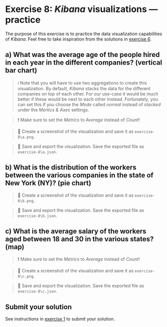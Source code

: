 # Exercise 8: _Kibana_ visualizations — practice

The purpose of this exercise is to practice the data visualization capabilities of _Kibana_. Feel free to take inspiration from the solutions in [exercise 6](exercise6.md).

## a) What was the average age of the people hired in each year in the different companies? (vertical bar chart)

> :information_source: Note that you will have to use two aggregations to create this visualization. By default, _Kibana_ stacks the data for the different companies on top of each other. For our use-case it would be much better if these would be next to each other instead. Fortunately, you can set this if you choose the _Mode_ called _normal_ instead of _stacked_ under the _Mertics & Axes_ settings.

> :heavy_exclamation_mark: Make sure to set the _Metrics_ to _Average_ instead of _Count_!

> :memo: Create a screenshot of the visualization and save it as `exercise-8\a.png`.

> :memo: Save and export the visualization. Save the exported file as `exercise-8\a.json`.

## b) What is the distribution of the workers between the various companies in the state of New York (NY)? (pie chart)

> :memo: Create a screenshot of the visualization and save it as `exercise-8\b.png`.

> :memo: Save and export the visualization. Save the exported file as `exercise-8\b.json`.

## c) What is the average salary of the workers aged between 18 and 30 in the various states? (map)

> :heavy_exclamation_mark: Make sure to set the _Metrics_ to _Average_ instead of _Count_!

> :memo: Create a screenshot of the visualization and save it as `exercise-8\c.png`.

> :memo: Save and export the visualization. Save the exported file as `exercise-8\c.json`.

## Submit your solution

See instructions in [exercise 1](exercise1.md) to submit your solution.